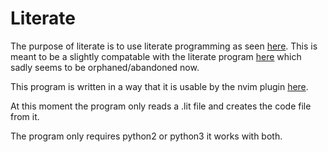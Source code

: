 # Literate

The purpose of literate is to use literate programming as seen [here](https://en.wikipedia.org/wiki/Literate_programming). This is meant to be a slightly compatable with the literate program [here](https://github.com/zyedidia/Literate) which sadly seems to be orphaned/abandoned now. 

This program is written in a way that it is usable by the nvim plugin [here](https://github.com/zyedidia/literate.vim).

At this moment the program only reads a .lit file and creates the code file from it. 

The program only requires python2 or python3 it works with both. 
